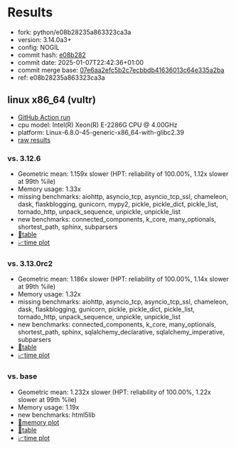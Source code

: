# Results

- fork: python/e08b28235a863323ca3a
- version: 3.14.0a3+
- config: NOGIL
- commit hash: [e08b282](https://github.com/python/cpython/commit/e08b282)
- commit date: 2025-01-07T22:42:36+01:00
- commit merge base: [07e6aa2efc5b2c7ecbbdb41636013c64e335a2ba](https://github.com/python/cpython/commit/07e6aa2efc5b2c7ecbbdb41636013c64e335a2ba)
- ref: e08b28235a863323ca3a

## linux x86_64 (vultr)

- [GitHub Action run](https://github.com/facebookexperimental/free-threading-benchmarking/actions/runs/12661624723)
- cpu model: Intel(R) Xeon(R) E-2286G CPU @ 4.00GHz
- platform: Linux-6.8.0-45-generic-x86_64-with-glibc2.39
- [raw results](bm-20250107-vultr-x86_64-python-e08b28235a863323ca3a-3.14.0a3%2B-e08b282.json)

### vs. 3.12.6

- Geometric mean: 1.159x slower (HPT: reliability of 100.00%, 1.12x slower at 99th %ile)
- Memory usage: 1.33x
- missing benchmarks: aiohttp, asyncio_tcp, asyncio_tcp_ssl, chameleon, dask, flaskblogging, gunicorn, mypy2, pickle, pickle_dict, pickle_list, tornado_http, unpack_sequence, unpickle, unpickle_list
- new benchmarks: connected_components, k_core, many_optionals, shortest_path, sphinx, subparsers
- [📄table](bm-20250107-vultr-x86_64-python-e08b28235a863323ca3a-3.14.0a3%2B-e08b282-vs-3.12.6.md)
- [📈time plot](bm-20250107-vultr-x86_64-python-e08b28235a863323ca3a-3.14.0a3%2B-e08b282-vs-3.12.6.svg)

### vs. 3.13.0rc2

- Geometric mean: 1.186x slower (HPT: reliability of 100.00%, 1.14x slower at 99th %ile)
- Memory usage: 1.32x
- missing benchmarks: aiohttp, asyncio_tcp, asyncio_tcp_ssl, chameleon, dask, flaskblogging, gunicorn, pickle, pickle_dict, pickle_list, tornado_http, unpack_sequence, unpickle, unpickle_list
- new benchmarks: connected_components, k_core, many_optionals, shortest_path, sphinx, sqlalchemy_declarative, sqlalchemy_imperative, subparsers
- [📄table](bm-20250107-vultr-x86_64-python-e08b28235a863323ca3a-3.14.0a3%2B-e08b282-vs-3.13.0rc2.md)
- [📈time plot](bm-20250107-vultr-x86_64-python-e08b28235a863323ca3a-3.14.0a3%2B-e08b282-vs-3.13.0rc2.svg)

### vs. base

- Geometric mean: 1.232x slower (HPT: reliability of 100.00%, 1.22x slower at 99th %ile)
- Memory usage: 1.19x
- new benchmarks: html5lib
- [🧠memory plot](bm-20250107-vultr-x86_64-python-e08b28235a863323ca3a-3.14.0a3%2B-e08b282-vs-base-mem.svg)
- [📄table](bm-20250107-vultr-x86_64-python-e08b28235a863323ca3a-3.14.0a3%2B-e08b282-vs-base.md)
- [📈time plot](bm-20250107-vultr-x86_64-python-e08b28235a863323ca3a-3.14.0a3%2B-e08b282-vs-base.svg)

